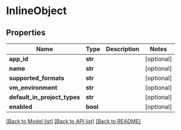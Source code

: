 # InlineObject


## Properties
Name | Type | Description | Notes
------------ | ------------- | ------------- | -------------
**app_id** | **str** |  | [optional] 
**name** | **str** |  | [optional] 
**supported_formats** | **str** |  | [optional] 
**vm_environment** | **str** |  | [optional] 
**default_in_project_types** | **str** |  | [optional] 
**enabled** | **bool** |  | [optional] 

[[Back to Model list]](../README.md#documentation-for-models) [[Back to API list]](../README.md#documentation-for-api-endpoints) [[Back to README]](../README.md)


